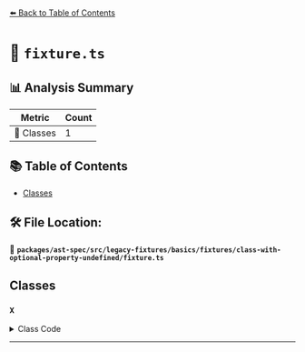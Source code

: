 [⬅️ Back to Table of Contents](../../../../../../../index.md)

# 📄 `fixture.ts`

## 📊 Analysis Summary

| Metric | Count |
|--------|-------|
| 🧱 Classes | 1 |

## 📚 Table of Contents

- [Classes](#classes)

## 🛠️ File Location:
📂 **`packages/ast-spec/src/legacy-fixtures/basics/fixtures/class-with-optional-property-undefined/fixture.ts`**

## Classes

### `X`

<details><summary>Class Code</summary>

```ts
class X {
  private foo? = undefined;
}
```
</details>


---
